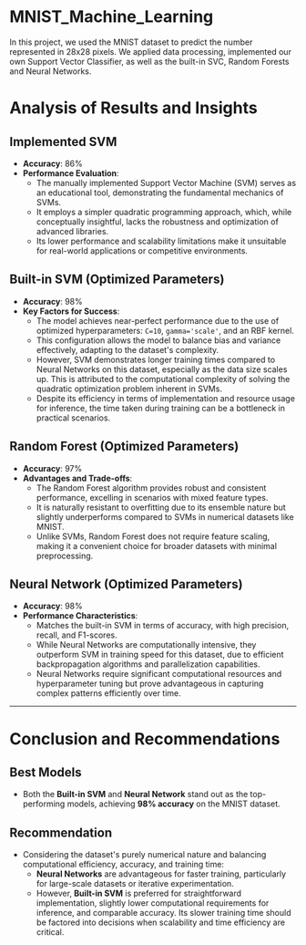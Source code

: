 # MNIST_Machine_Learning
In this project, we used the MNIST dataset to predict the number represented in 28x28 pixels. We applied data processing, implemented our own Support Vector Classifier, as well as the built-in SVC, Random Forests and Neural Networks.


# Analysis of Results and Insights

## Implemented SVM
- **Accuracy**: 86%
- **Performance Evaluation**:
  - The manually implemented Support Vector Machine (SVM) serves as an educational tool, demonstrating the fundamental mechanics of SVMs.
  - It employs a simpler quadratic programming approach, which, while conceptually insightful, lacks the robustness and optimization of advanced libraries.
  - Its lower performance and scalability limitations make it unsuitable for real-world applications or competitive environments.

## Built-in SVM (Optimized Parameters)
- **Accuracy**: 98%
- **Key Factors for Success**:
  - The model achieves near-perfect performance due to the use of optimized hyperparameters: `C=10`, `gamma='scale'`, and an RBF kernel.
  - This configuration allows the model to balance bias and variance effectively, adapting to the dataset's complexity.
  - However, SVM demonstrates longer training times compared to Neural Networks on this dataset, especially as the data size scales up. This is attributed to the computational complexity of solving the quadratic optimization problem inherent in SVMs.
  - Despite its efficiency in terms of implementation and resource usage for inference, the time taken during training can be a bottleneck in practical scenarios.

## Random Forest (Optimized Parameters)
- **Accuracy**: 97%
- **Advantages and Trade-offs**:
  - The Random Forest algorithm provides robust and consistent performance, excelling in scenarios with mixed feature types.
  - It is naturally resistant to overfitting due to its ensemble nature but slightly underperforms compared to SVMs in numerical datasets like MNIST.
  - Unlike SVMs, Random Forest does not require feature scaling, making it a convenient choice for broader datasets with minimal preprocessing.

## Neural Network (Optimized Parameters)
- **Accuracy**: 98%
- **Performance Characteristics**:
  - Matches the built-in SVM in terms of accuracy, with high precision, recall, and F1-scores.
  - While Neural Networks are computationally intensive, they outperform SVM in training speed for this dataset, due to efficient backpropagation algorithms and parallelization capabilities.
  - Neural Networks require significant computational resources and hyperparameter tuning but prove advantageous in capturing complex patterns efficiently over time.

---

# Conclusion and Recommendations

## Best Models
- Both the **Built-in SVM** and **Neural Network** stand out as the top-performing models, achieving **98% accuracy** on the MNIST dataset.

## Recommendation
- Considering the dataset's purely numerical nature and balancing computational efficiency, accuracy, and training time:
  - **Neural Networks** are advantageous for faster training, particularly for large-scale datasets or iterative experimentation.
  - However, **Built-in SVM** is preferred for straightforward implementation, slightly lower computational requirements for inference, and comparable accuracy. Its slower training time should be factored into decisions when scalability and time efficiency are critical.

